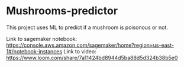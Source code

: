 # Mushrooms-predictor
This project uses ML to predict if a mushroom is poisonous or not.

Link to sagemaker notebook: https://console.aws.amazon.com/sagemaker/home?region=us-east-1#/notebook-instances
Link to video: https://www.loom.com/share/7a11424bd8944d5ba88d5d324b38b5e0 
